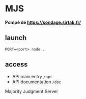 # MJS

**Pompé de <https://sondage.sirtak.fr/>**

## launch

`PORT=<port> node .`

## access

 * API main entry `/api`
 * API documentation `/doc`

Majority Judgment Server
